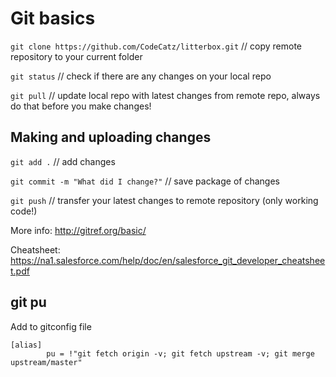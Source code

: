 # Git basics

`git clone https://github.com/CodeCatz/litterbox.git` // copy remote repository to your current folder 

`git status` // check if there are any changes on your local repo

`git pull` // update local repo with latest changes from remote repo, always do that before you make changes!

## Making and uploading changes

`git add .` // add changes

`git commit -m "What did I change?"` // save package of changes

`git push` // transfer your latest changes to remote repository (only working code!)

More info: http://gitref.org/basic/

Cheatsheet: https://na1.salesforce.com/help/doc/en/salesforce_git_developer_cheatsheet.pdf

## git pu

Add to gitconfig file

```
[alias]
        pu = !"git fetch origin -v; git fetch upstream -v; git merge upstream/master"
```
